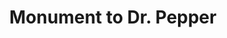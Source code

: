 ---
pid: ws63
title: Monument to Dr. Pepper
location_transcription: Near the Main Library
coordinates: "[-75.17105878446, 39.959301750201]"
zipcode: '19116'
gen_neighborhood: Northeast Philadelphia
neighborhood: Somerton,Bustleton
outside_phl: 
age: '46'
age_range: 40-49
instagram: 
image_file_name: ws_63.jpg
proposal_transcription: A statue of the founder of the library system. Dr William
  Pepper!
topic: Education
topic_summary: '0'
type: Sculpture Statue
keywords_other: 
credit: Dave Stone
image_labels: 
twitter: 
facebook: 
permalink: "/monuments/ws63/"
layout: item-page
---